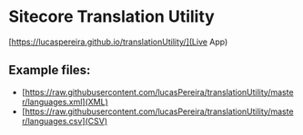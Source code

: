 # Sitecore Translation Utility

[https://lucaspereira.github.io/translationUtility/](Live App)

## Example files: 
- [https://raw.githubusercontent.com/lucasPereira/translationUtility/master/languages.xml](XML)
- [https://raw.githubusercontent.com/lucasPereira/translationUtility/master/languages.csv](CSV)
